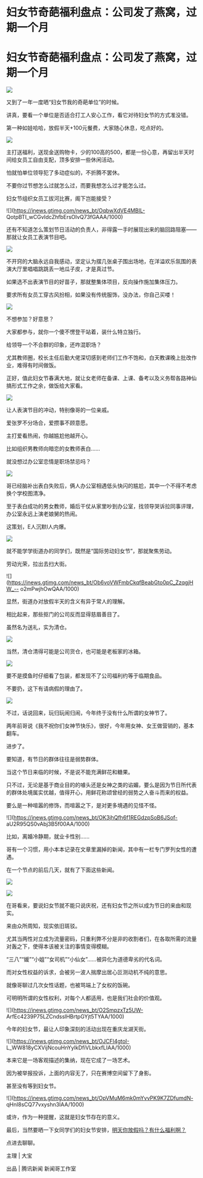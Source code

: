# 妇女节奇葩福利盘点：公司发了燕窝，过期一个月

# 妇女节奇葩福利盘点：公司发了燕窝，过期一个月

![](https://inews.gtimg.com/news_bt/G35ySw0eBFAG9E3HJwj2r3tezXqyHkj3oRHoKLjLCzZ_AAA/0)

​又到了一年一度晒“妇女节我的奇葩单位”的时候。

讲真，要看一个单位是否适合打工人安心工作，看它对待妇女节的方式准没错。

第一种如娃哈哈，放假半天+100元餐费，大家随心休息，吃点好的。

![](https://inews.gtimg.com/news_bt/OF9kOKirYe00zYC07Gg7pOjk7uSUkNgv9Q8xauMQVjhPsAA/1000)

主打送福利，送现金送购物卡，少的100高的500，都是一份心意，再留出半天时间给女员工自由支配，顶多安排一些休闲活动。

怕就怕单位领导犯了多动症似的，不折腾不罢休。

不要你过节想怎么过就怎么过，而要我想怎么过才能怎么过。

妇女节组织女员工拔河比赛，阁下岂能接受？

![](https://inews.gtimg.com/news_bt/OqbwXdVE4MBIL-
QotpBTI_wCGvIdcZhfbErsOIvQ73fGAAA/1000)

还有不知道怎么策划节日活动的负责人，非得露一手时展现出来的脑回路阻塞——那就让女员工表演节目吧。

![](https://inews.gtimg.com/news_bt/O5Ut2vXYnSi1Zsv0_6yWXvMf2w8u5xBOO2C1dv2U-b4GAAA/1000)

不开窍的大脑永远自我感动，坚定认为摆几张桌子围出场地，在洋溢欢乐氛围的表演大厅里唱唱跳跳丢一地瓜子皮，才是真过节。

如果选不出表演节目的好苗子，那就整集体项目，反向操作施加集体压力。

要求所有女员工穿古风扮相，如果没有传统服饰，没办法，你自己买喽！

![](https://inews.gtimg.com/news_bt/Ozn2DrlyAMXOg4bH94Z3K6C110oo6dk3W_1Xgr1BsiY_IAA/1000)

不想参加？好意思？

大家都参与，就你一个傻不愣登干站着，装什么特立独行。

给领导一个不合群的印象，还咋混职场？

尤其教师圈，校长主任后勤大佬深切感到老师们工作不饱和，白天教课晚上批改作业，难得有时间做饭。

正好，值此妇女节春满大地，就让女老师在备课、上课、备考以及义务帮各路神仙搞形式工作之余，做饭给大家看。

![](https://inews.gtimg.com/news_bt/O3cgEAICOOB7AAdmq4m10FAPpWDWTVjJmDaTC6mvHnEWsAA/1000)

让人表演节目的冲动，特别像哥的一位亲戚。

爱张罗不分场合，爱攒事不顾意愿。

主打爱看热闹，你越尴尬他越开心。

比如组织男教师向暗恋的女教师表白……

就没想过办公室恋情是职场禁忌吗？

![](https://inews.gtimg.com/news_bt/OybtZogcY1J2ZDKwdFJ9jEkB0Ieq1wKMePB5Phaxwkk_sAA/1000)

哥已经脑补出表白失败后，俩人办公室相遇低头快闪的尴尬，其中一个不得不考虑换个学校图清净。

至于表白成功的男女教师，婚后干仗从家里吵到办公室，找领导哭诉拉同事评理，办公室永远上演老娘舅的热闹。

这策划，E人沉默I人内爆。

![](https://inews.gtimg.com/news_bt/OyVSXPKDrr3AeJ4uazfjToVWkpA1J6JDiRgicOHlbZzYoAA/1000)

就不能学学街道办的同学们，既然是“国际劳动妇女节”，那就聚焦劳动。

劳动光荣，拉出去扫大街。

![](https://inews.gtimg.com/news_bt/Ob6voVWFmbCkqfBeabGto0pC_ZzqgjHW_--
o2mPwjhOwQAA/1000)

显然，街道办对放假半天的含义有异于常人的理解。

相比起来，那些抠门的公司反而显得慈眉善目了。

虽然名为送礼，实为清仓。

![](https://inews.gtimg.com/news_bt/OAidGMy30Tnz03uuexq9iXcyXNv43vXlEx70m5Dp39GnQAA/1000)

当然，清仓清得可能是公司货仓，也可能是老板家的冰箱。

![](https://inews.gtimg.com/news_bt/O1e5P1UUIFockzbN4Z1M81b9ag4h3iAgwq9PEDgBsFjOIAA/1000)

要不是摸鱼时仔细看了包装，都发现不了公司福利约等于临期食品。

不要扔，这下有请病假的理由了。

![](https://inews.gtimg.com/news_bt/O_J7ZyIBTgTRoEFT4hCCsyCizNLmkY7i8I4p0MR6oTniAAA/1000)

不过，话说回来，玩归玩闹归闹，今年终于没有什么所谓的女神节了。

两年前哥说《我不祝你们女神节快乐》，很好，今年用女神、女王做营销的，基本翻车。

进步了。

要知道，有节日的群体往往是弱势群体。

当这个节日来临的时候，不是说不能充满鲜花和糖果。

只不过，无论是基于商业目的的噱头还是女神之类的谄媚，要么是因为节日所代表的群体处境属实优越，值得开心，用鲜花称颂曾经的弱势之人奋斗而来的权益。

要么是一种喧嚣的修饰，而喧嚣之下，是对更多境遇的见怪不怪。

![](https://inews.gtimg.com/news_bt/OK3jhQfh6f1REGdzpSoB6JSof-
aU2R95QS0vAbj3B5f00AA/1000)

比如，离婚冷静期，就业卡性别……

哥有一个习惯，用小本本记录在文章里漏掉的新闻，其中有一栏专门罗列女性的遭遇。

在一个节点的前后几天，就有了下面这些新闻。

![](https://inews.gtimg.com/news_bt/OHSp0HhiIhx5F9iycIuhc241vnjhxcWO2bqudG6aKv8K8AA/1000)

![](https://inews.gtimg.com/news_bt/OWITRsUYceuhBIWtcyruxupHrzzR6tB-5WIiKjf5AJqEoAA/1000)

在哥看来，要说妇女节就不能只说庆祝，还有妇女节之所以成为节日的来由和现实。

来由众所周知，现实依旧斑驳。

尤其当两性对立成为流量密码，只重利弊不分是非的收割者们，在各取所需的流量对轰之下，使得本该被关注的事情变得模糊。

“三八”“媛”“小姐”“女司机”“小仙女”……被异化为道德卑劣的代名词。

而对女性权益的诉求，会被另一波人揣摩出居心叵测动机不纯的意思。

就像哥聊过几次女性话题，也被骂端上了女权的饭碗。

可明明所谓的女性权利，对每个人都适用，也是我们社会的价值观。

![](https://inews.gtimg.com/news_bt/O2SmpzxTz5UW-
ArfEc4239P75LZCndsslHBrtpGYjt5TYAA/1000)

今年的妇女节，最让人印象深刻的活动出现在重庆龙湖天街。

![](https://inews.gtimg.com/news_bt/OJCFl4gtoI-
L_WW818yCXVijNcouHnYylkDfiVLbkxfLIAA/1000)

本来它是一场客观描述的集纳，现在它成了一场艺术。

因为被举报投诉，上面的内容无了，只在赛博空间留下了身影。

甚至没有等到妇女节。

![](https://inews.gtimg.com/news_bt/OpVMuM6mk0mYvvPK9K7ZDfumdN-
qHnI8sCQ77vxyshn3IAA/1000)

或许，作为一种提醒，这就是妇女节存在的意义。

最后，当然要晒一下女同学们的妇女节安排，[明天你放假吗？有什么福利啊？](https://news.qq.com/rain/a/20240307Q038L300)

点进去聊聊。

主理 | 大宝

出品 | 腾讯新闻 新闻哥工作室

